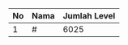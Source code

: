 | No | Nama            | Jumlah Level |
|----|-----------------|--------------|
| 1  | #    |    6025        |
